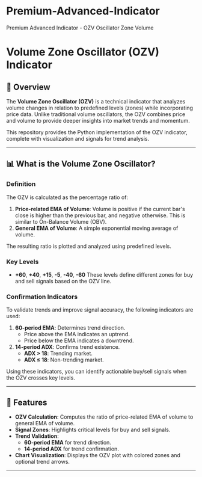 # Premium-Advanced-Indicator
Premium Advanced Indicator -  OZV Oscillator Zone Volume

# Volume Zone Oscillator (OZV) Indicator

## 📖 Overview
The **Volume Zone Oscillator (OZV)** is a technical indicator that analyzes volume changes in relation to predefined levels (zones) while incorporating price data. Unlike traditional volume oscillators, the OZV combines price and volume to provide deeper insights into market trends and momentum.

This repository provides the Python implementation of the OZV indicator, complete with visualization and signals for trend analysis.

---

## 📊 What is the Volume Zone Oscillator?

### Definition
The OZV is calculated as the percentage ratio of:
1. **Price-related EMA of Volume**: Volume is positive if the current bar's close is higher than the previous bar, and negative otherwise. This is similar to On-Balance Volume (OBV).
2. **General EMA of Volume**: A simple exponential moving average of volume.

The resulting ratio is plotted and analyzed using predefined levels.

### Key Levels
- **+60**, **+40**, **+15**, **-5**, **-40**, **-60**
These levels define different zones for buy and sell signals based on the OZV line.

### Confirmation Indicators
To validate trends and improve signal accuracy, the following indicators are used:
1. **60-period EMA**: Determines trend direction.
   - Price above the EMA indicates an uptrend.
   - Price below the EMA indicates a downtrend.
2. **14-period ADX**: Confirms trend existence.
   - **ADX > 18**: Trending market.
   - **ADX ≤ 18**: Non-trending market.

Using these indicators, you can identify actionable buy/sell signals when the OZV crosses key levels.

---

## 🚀 Features
- **OZV Calculation**: Computes the ratio of price-related EMA of volume to general EMA of volume.
- **Signal Zones**: Highlights critical levels for buy and sell signals.
- **Trend Validation**:
  - **60-period EMA** for trend direction.
  - **14-period ADX** for trend confirmation.
- **Chart Visualization**: Displays the OZV plot with colored zones and optional trend arrows.

---


